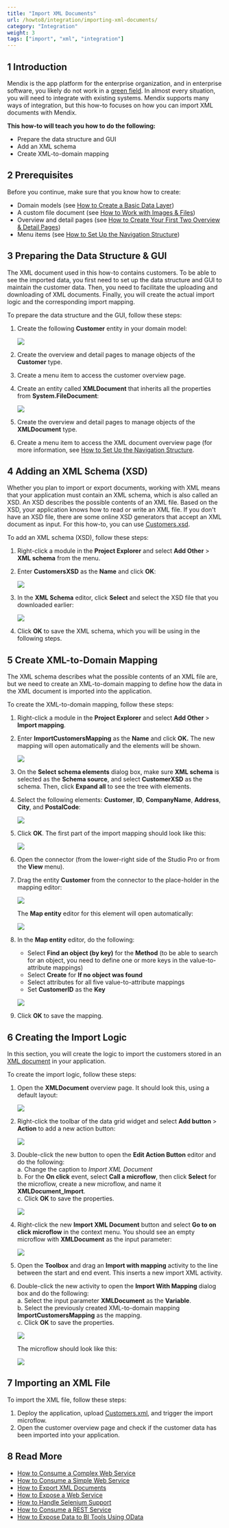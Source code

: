 ```yaml
---
title: "Import XML Documents"
url: /howto8/integration/importing-xml-documents/
category: "Integration"
weight: 3
tags: ["import", "xml", "integration"]
---
```


## 1 Introduction

Mendix is the app platform for the enterprise organization, and in enterprise software, you likely do not work in a [green field](https://en.wikipedia.org/wiki/Greenfield_project). In almost every situation, you will need to integrate with existing systems. Mendix supports many ways of integration, but this how-to focuses on how you can import XML documents with Mendix.

**This how-to will teach you how to do the following:**

* Prepare the data structure and GUI
* Add an XML schema
* Create XML-to-domain mapping

## 2 Prerequisites

Before you continue, make sure that you know how to create:

* Domain models (see [How to Create a Basic Data Layer](/howto8/data-models/create-a-basic-data-layer/))
* A custom file document (see [How to Work with Images & Files](/howto8/data-models/working-with-images-and-files/))
* Overview and detail pages (see [How to Create Your First Two Overview & Detail Pages](/howto8/front-end/create-your-first-two-overview-and-detail-pages/))
* Menu items (see [How to Set Up the Navigation Structure](/howto8/general/setting-up-the-navigation-structure/))

## 3 Preparing the Data Structure & GUI

The XML document used in this how-to contains customers. To be able to see the imported data, you first need to set up the data structure and GUI to maintain the customer data. Then, you need to facilitate the uploading and downloading of XML documents. Finally, you will create the actual import logic and the corresponding import mapping.

To prepare the data structure and the GUI, follow these steps:

1. Create the following **Customer** entity in your domain model:

    ![](/attachments/howto8/integration/importing-xml-documents/18581649.png)

2. Create the overview and detail pages to manage objects of the **Customer** type.
3. Create a menu item to access the customer overview page.
4. Create an entity called **XMLDocument** that inherits all the properties from **System.FileDocument**:

    ![](/attachments/howto8/integration/export-xml-documents/18581650.png)

5. Create the overview and detail pages to manage objects of the **XMLDocument** type.
6. Create a menu item to access the XML document overview page (for more information, see [How to Set Up the Navigation Structure](/howto8/general/setting-up-the-navigation-structure/).

## 4 Adding an XML Schema (XSD)

Whether you plan to import or export documents, working with XML means that your application must contain an XML schema, which is also called an XSD. An XSD describes the possible contents of an XML file. Based on the XSD, your application knows how to read or write an XML file. If you don't have an XSD file, there are some online XSD generators that accept an XML document as input. For this how-to, you can use [Customers.xsd](/attachments/howto8/integration/importing-xml-documents/18581652.xsd).

To add an XML schema (XSD), follow these steps:

1.  Right-click a module in the **Project Explorer** and select **Add Other** > **XML schema** from the menu.
2.  Enter **CustomersXSD** as the **Name** and click **OK**:

    ![](/attachments/howto8/integration/export-xml-documents/18581696.png)

3.  In the **XML Schema** editor, click **Select** and select the XSD file that you downloaded earlier:

    ![](/attachments/howto8/integration/importing-xml-documents/18581657.png)

4. Click **OK** to save the XML schema, which you will be using in the following steps.

## 5 Create XML-to-Domain Mapping

The XML schema describes what the possible contents of an XML file are, but we need to create an XML-to-domain mapping to define how the data in the XML document is imported into the application.

To create the XML-to-domain mapping, follow these steps:

1. Right-click a module in the **Project Explorer** and select **Add Other** > **Import mapping**.
2.  Enter **ImportCustomersMapping** as the **Name** and click **OK.**  The new mapping will open automatically and the elements will be shown.

	![](/attachments/howto8/integration/importing-xml-documents/18581689.png)

3.  On the **Select schema elements** dialog box, make sure **XML schema** is selected as the **Schema source**, and select **CustomerXSD** as the schema. Then, click **Expand all** to see the tree with elements.
4.  Select the following elements: **Customer**, **ID**, **CompanyName**, **Address**, **City**, and **PostalCode**:

	![](/attachments/howto8/integration/importing-xml-documents/18581656.png)

5.  Click **OK**. The first part of the import mapping should look like this:

	![](/attachments/howto8/integration/importing-xml-documents/18581655.png)

6. Open the connector (from the lower-right side of the Studio Pro or from the **View** menu).
7.  Drag the entity **Customer** from the connector to the place-holder in the mapping editor:

	![](/attachments/howto8/integration/importing-xml-documents/18581681.png)  

	The **Map entity** editor for this element will open automatically:

	![](/attachments/howto8/integration/importing-xml-documents/18581654.png)

8.  In the **Map entity** editor, do the following:
	* Select **Find an object (by key)** for the **Method** (to be able to search for an object, you need to define one or more keys in the value-to-attribute mappings)
	* Select **Create** for **If no object was found**
	* Select attributes for all five value-to-attribute mappings
	* Set **CustomerID** as the **Key**

	![](/attachments/howto8/integration/importing-xml-documents/18581653.png)

9. Click **OK** to save the mapping.

## 6 Creating the Import Logic

In this section, you will create the logic to import the customers stored in an [XML document](/attachments/howto8/integration/importing-xml-documents/18581651.xml) in your application.

To create the import logic, follow these steps:

1. Open the **XMLDocument** overview page. It should look this, using a default layout:

    ![](/attachments/howto8/integration/importing-xml-documents/18581648.png)

2. Right-click the toolbar of the data grid widget and select **Add button** > **Action** to add a new action button:

    ![](/attachments/howto8/integration/importing-xml-documents/18581647.png)

3. Double-click the new button to open the **Edit Action Button** editor and do the following:<br />
    a. Change the caption to *Import XML Document*<br />
    b. For the **On click** event, select **Call a microflow**, then click **Select** for the microflow, create a new microflow, and name it **XMLDocument_Import**.<br />
    c. Click **OK** to save the properties.<br />

    ![](/attachments/howto8/integration/importing-xml-documents/18581646.png)

4. Right-click the new **Import XML Document** button and select **Go to on click microflow** in the context menu. You should see an empty microflow with **XMLDocument** as the input parameter:

    ![](/attachments/howto8/integration/importing-xml-documents/18581669.png)

5. Open the **Toolbox** and drag an **Import with mapping** activity to the line between the start and end event. This inserts a new import XML activity.
6. Double-click the new activity to open the **Import With Mapping** dialog box and do the following:<br />
    a. Select the input parameter **XMLDocument** as the **Variable**.<br />
    b. Select the previously created XML-to-domain mapping **ImportCustomersMapping** as the mapping.<br />
    c. Click **OK** to save the properties.<br />

    ![](/attachments/howto8/integration/importing-xml-documents/18581668.png)

    The microflow should look like this:

    ![](/attachments/howto8/integration/importing-xml-documents/18581667.png)

## 7 Importing an XML File

To import the XML file, follow these steps:

1. Deploy the application, upload [Customers.xml](/attachments/howto8/integration/importing-xml-documents/18581651.xml), and trigger the import microflow.
2. Open the customer overview page and check if the customer data has been imported into your application.

## 8 Read More

* [How to Consume a Complex Web Service](/howto8/integration/consume-a-complex-web-service/)
* [How to Consume a Simple Web Service](/howto8/integration/consume-a-simple-web-service/)
* [How to Export XML Documents](/howto8/integration/export-xml-documents/)
* [How to Expose a Web Service](/howto8/integration/expose-a-web-service/)
* [How to Handle Selenium Support](/howto8/integration/selenium-support/)
* [How to Consume a REST Service](/howto8/integration/consume-a-rest-service/)
* [How to Expose Data to BI Tools Using OData](/howto8/integration/exposing-data-to-bi-tools-using-odata/) 

